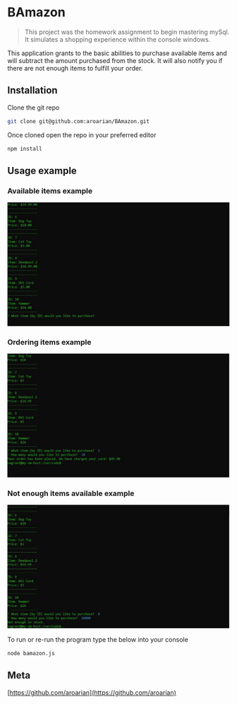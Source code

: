 # BAmazon
> This project was the homework assignment to begin mastering mySql. It simulates a shopping experience within the console windows.

This application grants to the basic abilities to purchase available items and will subtract the amount purchased from the stock. It will also notify you if there are not enough items to fulfill your order.

## Installation

Clone the git repo
```sh
git clone git@github.com:aroarian/BAmazon.git
```

Once cloned open the repo in your preferred editor
```sh
npm install
```

## Usage example

### Available items example
![Available Items](https://github.com/aroarian/BAmazon/blob/master/screenshots/1.JPG?raw=true)

### Ordering items example
![Order Items](https://github.com/aroarian/BAmazon/blob/master/screenshots/2.JPG?raw=true)

### Not enough items available example
![Not Enough Items](https://github.com/aroarian/BAmazon/blob/master/screenshots/3.JPG?raw=true)

To run or re-run the program type the below into your console
```sh
node bamazon.js
```
## Meta

[https://github.com/aroarian](https://github.com/aroarian)

 